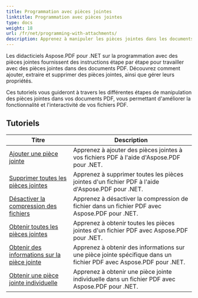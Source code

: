 ```yaml
---
title: Programmation avec pièces jointes
linktitle: Programmation avec pièces jointes
type: docs
weight: 18
url: /fr/net/programming-with-attachments/
description: Apprenez à manipuler les pièces jointes dans les documents PDF, notamment en les ajoutant, en les extrayant et en les supprimant, afin d'améliorer la fonctionnalité des fichiers PDF.
---
```

Les didacticiels Aspose.PDF pour .NET sur la programmation avec des pièces jointes fournissent des instructions étape par étape pour travailler avec des pièces jointes dans des documents PDF. Découvrez comment ajouter, extraire et supprimer des pièces jointes, ainsi que gérer leurs propriétés.

Ces tutoriels vous guideront à travers les différentes étapes de manipulation des pièces jointes dans vos documents PDF, vous permettant d'améliorer la fonctionnalité et l'interactivité de vos fichiers PDF.

## Tutoriels
| Titre | Description |
| --- | --- | 
| [Ajouter une pièce jointe](./add-attachment/) | Apprenez à ajouter des pièces jointes à vos fichiers PDF à l'aide d'Aspose.PDF pour .NET.  |  
| [Supprimer toutes les pièces jointes](./delete-all-attachments/) | Apprenez à supprimer toutes les pièces jointes d'un fichier PDF à l'aide d'Aspose.PDF pour .NET.  |  
| [Désactiver la compression des fichiers](./disable-files-compression/) | Apprenez à désactiver la compression de fichier dans un fichier PDF avec Aspose.PDF pour .NET.  |  
| [Obtenir toutes les pièces jointes](./get-all-the-attachments/) | Apprenez à obtenir toutes les pièces jointes d'un fichier PDF avec Aspose.PDF pour .NET.  |  
| [Obtenir des informations sur la pièce jointe](./get-attachment-info/) | Apprenez à obtenir des informations sur une pièce jointe spécifique dans un fichier PDF avec Aspose.PDF pour .NET. |  
| [Obtenir une pièce jointe individuelle](./get-individual-attachment/) | Apprenez à obtenir une pièce jointe individuelle dans un fichier PDF avec Aspose.PDF pour .NET.  |  